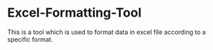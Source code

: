 # Excel-Formatting-Tool
This is a tool which is used to format data in excel file according to a specific format.
